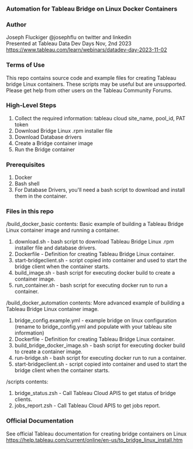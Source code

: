 
### Automation for Tableau Bridge on Linux Docker Containers

### Author
Joseph Fluckiger @josephflu on twitter and linkedin <br>
Presented at Tableau Data Dev Days Nov, 2nd 2023 <br>
https://www.tableau.com/learn/webinars/datadev-day-2023-11-02

### Terms of Use
This repo contains source code and example files for creating Tableau bridge Linux containers.
These scripts may be useful but are unsupported. Please get help from other users on the Tableau Community Forums.

### High-Level Steps
1. Collect the required information: tableau cloud site_name, pool_id, PAT token
2. Download Bridge Linux .rpm installer file
3. Download Database drivers
4. Create a Bridge container image
5. Run the Bridge container


### Prerequisites
1. Docker
2. Bash shell
3. For Database Drivers, you'll need a bash script to download and install them in the container.


### Files in this repo
/build_docker_basic    contents:
Basic example of building a Tableau Bridge Linux container image and running a container.
1. download.sh - bash script to download Tableau Bridge Linux .rpm installer file and database drivers.
2. Dockerfile - Definition for creating Tableau Bridge Linux container.
3. start-bridgeclient.sh - script copied into container and used to start the bridge client when the container starts.
4. build_image.sh - bash script for executing docker build to create a container image.
5. run_container.sh - bash script for executing docker run to run a container.

/build_docker_automation    contents:
More advanced example of building a Tableau Bridge Linux container image.
1. bridge_config.example.yml - example bridge on linux configuration (rename to bridge_config.yml and populate with your tableau site information)
2. Dockerfile - Definition for creating Tableau Bridge Linux container.
3. build_bridge_docker_image.sh - bash script for executing docker build to create a container image.
4. run-bridge.sh - bash script for executing docker run to run a container.
5. start-bridgeclient.sh - script copied into container and used to start the bridge client when the container starts.

/scripts    contents:
1. bridge_status.zsh - Call Tableau Cloud APIS to get status of bridge clients.
2. jobs_report.zsh - Call Tableau Cloud APIS to get jobs report.


### Official Documentation
See official Tableau documentation for creating bridge containers on Linux
https://help.tableau.com/current/online/en-us/to_bridge_linux_install.htm

